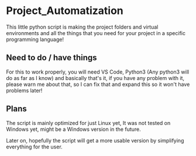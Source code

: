 # Project_Automatization
This little python script is making the project folders and virtual environments and all the things that you need for your project in a specific programming language! 

## Need to do / have things
For this to work properly, you will need VS Code, Python3 (Any python3 will do as far as I know) and basically that's it, if you have any problem with it, please warn me about that, so I can fix that and expand this so it won't have problems later!

## Plans
The script is mainly optimized for just Linux yet, It was not tested on Windows yet, might be a Windows version in the future.

Later on, hopefully the script will get a more usable version by simplifying everything for the user.
